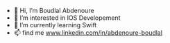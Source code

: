 - 👋 Hi, I’m Boudlal Abdenoure
- 👀 I’m interested in IOS Developement 
- 🌱 I’m currently learning 
Swift
- 📫 find me
 www.linkedin.com/in/abdenoure-boudlal

<!---
b-abdenoure/b-abdenoure is a ✨ special ✨ repository because its `README.md` (this file) appears on your GitHub profile.
You can click the Preview link to take a look at your changes.
--->
